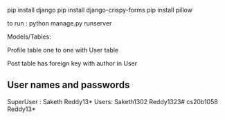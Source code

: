 pip install django
pip install django-crispy-forms
pip install pillow


to run : python manage.py runserver

Models/Tables:

Profile table  one to one with User table

Post table has foreign key with author in User



## User names and passwords
SuperUser :   Saketh Reddy13*
Users:        Saketh1302 Reddy1323#
              cs20b1058  Reddy13*